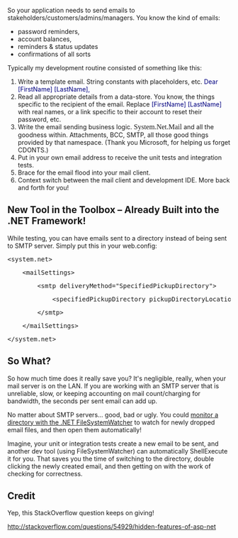 <!--{Title:"Generating Automated Emails – Close your Mail Client During Development", PublishedOn:"2009-06-01T12:25:37", Intro:"So your application needs to send emails to stakeholders/customers/admins/managers. You know the kin"} -->

<span>
  <p>So your application needs to send emails to stakeholders/customers/admins/managers. You know the kind of emails:</p>
  <ul>
    <li>password reminders, </li>
    <li>account balances, </li>
    <li>reminders &amp; status updates </li>
    <li>confirmations of all sorts </li>
  </ul>
  <p>Typically my development routine consisted of something like this:</p>
  <ol>
    <li>Write a template email. String constants with placeholders, etc. <font color="#000080">Dear [FirstName] [LastName],</font></li>
    <li>Read all appropriate details from a data-store. You know, the things specific to the recipient of the email. Replace <font color="#000080">[FirstName] [LastName]</font> with real names, or a link specific to their account to reset their password, etc. </li>
    <li>Write the email sending business logic. <font size="3" face="Consolas">System.Net.Mail</font> and all the goodness within. Attachments, BCC, SMTP, all those good things provided by that namespace. (Thank you Microsoft, for helping us forget CDONTS.) </li>
    <li>Put in your own email address to receive the unit tests and integration tests. </li>
    <li>Brace for the email flood into your mail client. </li>
    <li>Context switch between the mail client and development IDE. More back and forth for you! </li>
  </ol>
  <h2>New Tool in the Toolbox – Already Built into the .NET Framework!</h2>
  <p>While testing, you can have emails sent to a directory instead of being sent to SMTP server. Simply put this in your web.config: </p>
  <div class="csharpcode">
    <pre class="alt">&lt;system.net&gt; </pre>
    <pre>    &lt;mailSettings&gt; </pre>
    <pre class="alt">        &lt;smtp deliveryMethod=<span class="str">"SpecifiedPickupDirectory"</span>&gt; </pre>
    <pre>            &lt;specifiedPickupDirectory pickupDirectoryLocation="c:\SomeEmailDirectory\" /&gt; </pre>
    <pre class="alt">        &lt;/smtp&gt; </pre>
    <pre>    &lt;/mailSettings&gt; </pre>
    <pre class="alt">&lt;/system.net&gt; </pre>
  </div>
  <style type="text/css">
//<![CDATA[


.csharpcode, .csharpcode pre
{
	font-size: small;
	color: black;
	font-family: consolas, &quot;Courier New&quot;, courier, monospace;
	background-color: #ffffff;
	/*white-space: pre;*/
}
.csharpcode pre { margin: 0em; }
.csharpcode .rem { color: #008000; }
.csharpcode .kwrd { color: #0000ff; }
.csharpcode .str { color: #006080; }
.csharpcode .op { color: #0000c0; }
.csharpcode .preproc { color: #cc6633; }
.csharpcode .asp { background-color: #ffff00; }
.csharpcode .html { color: #800000; }
.csharpcode .attr { color: #ff0000; }
.csharpcode .alt 
{
	background-color: #f4f4f4;
	width: 100%;
	margin: 0em;
}
.csharpcode .lnum { color: #606060; }
//]]>//
</style>
  <h2></h2>
  <h2>So What?</h2>
  <p>So how much time does it really save you? It's negligible, really, when your mail server is on the LAN. If you are working with an SMTP server that is unreliable, slow, or keeping accounting on mail count/charging for bandwidth, the seconds per sent email can add up. </p>
  <p>No matter about SMTP servers... good, bad or ugly. You could <a href="http://articles.techrepublic.com.com/5100-10878_11-6165137.html" target="_blank">monitor a directory with the .NET FileSystemWatcher</a> to watch for newly dropped email files, and then open them automatically! </p>
  <p>Imagine, your unit or integration tests create a new email to be sent, and another dev tool (using FileSystemWatcher) can automatically ShellExecute it for you. That saves you the time of switching to the directory, double clicking the newly created email, and then getting on with the work of checking for correctness.</p>
  <h2>Credit</h2>
  <p>Yep, this StackOverflow question keeps on giving!</p>
  <p>
    <a href="http://stackoverflow.com/questions/54929/hidden-features-of-asp-net">http://stackoverflow.com/questions/54929/hidden-features-of-asp-net</a>
  </p>
</span>